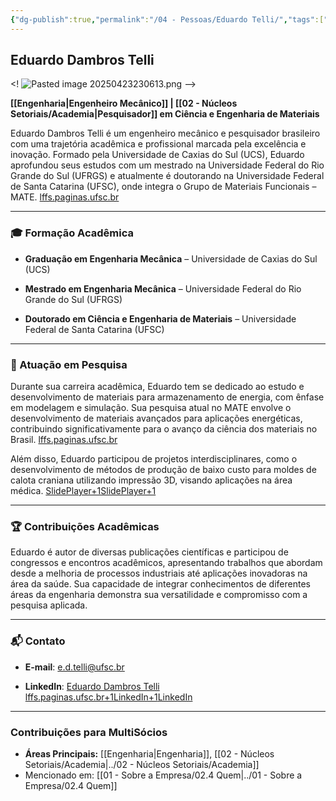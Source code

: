 ```yaml
---
{"dg-publish":true,"permalink":"/04 - Pessoas/Eduardo Telli/","tags":["person","profile","engenharia","pesquisa","academia","materiais","energia"],"noteIcon":""}
---
```



## Eduardo Dambros Telli

<! ![Pasted image 20250423230613.png](/img/user/Pasted%20image%2020250423230613.png) -->

**[[Engenharia\|Engenheiro Mecânico]] | [[02 - Núcleos Setoriais/Academia\|Pesquisador]] em Ciência e Engenharia de Materiais**

Eduardo Dambros Telli é um engenheiro mecânico e pesquisador brasileiro com uma trajetória acadêmica e profissional marcada pela excelência e inovação. Formado pela Universidade de Caxias do Sul (UCS), Eduardo aprofundou seus estudos com um mestrado na Universidade Federal do Rio Grande do Sul (UFRGS) e atualmente é doutorando na Universidade Federal de Santa Catarina (UFSC), onde integra o Grupo de Materiais Funcionais – MATE. ​[lffs.paginas.ufsc.br](https://lffs.paginas.ufsc.br/bolsistas/?utm_source=chatgpt.com)

---

### 🎓 Formação Acadêmica

- **Graduação em Engenharia Mecânica** – Universidade de Caxias do Sul (UCS)
    
- **Mestrado em Engenharia Mecânica** – Universidade Federal do Rio Grande do Sul (UFRGS)
    
- **Doutorado em Ciência e Engenharia de Materiais** – Universidade Federal de Santa Catarina (UFSC)​
    

---

### 🔬 Atuação em Pesquisa

Durante sua carreira acadêmica, Eduardo tem se dedicado ao estudo e desenvolvimento de materiais para armazenamento de energia, com ênfase em modelagem e simulação. Sua pesquisa atual no MATE envolve o desenvolvimento de materiais avançados para aplicações energéticas, contribuindo significativamente para o avanço da ciência dos materiais no Brasil. ​[lffs.paginas.ufsc.br](https://lffs.paginas.ufsc.br/bolsistas/?utm_source=chatgpt.com)

Além disso, Eduardo participou de projetos interdisciplinares, como o desenvolvimento de métodos de produção de baixo custo para moldes de calota craniana utilizando impressão 3D, visando aplicações na área médica. ​[SlidePlayer+1SlidePlayer+1](https://slideplayer.com.br/slide/14854138/?utm_source=chatgpt.com)

---

### 🏆 Contribuições Acadêmicas

Eduardo é autor de diversas publicações científicas e participou de congressos e encontros acadêmicos, apresentando trabalhos que abordam desde a melhoria de processos industriais até aplicações inovadoras na área da saúde. Sua capacidade de integrar conhecimentos de diferentes áreas da engenharia demonstra sua versatilidade e compromisso com a pesquisa aplicada.​

---

### 📬 Contato

- **E-mail**: [e.d.telli@ufsc.br](mailto:e.d.telli@ufsc.br)
    
- **LinkedIn**: [Eduardo Dambros Telli](https://br.linkedin.com/in/eduardo-dambros-telli-56a72910b/pt)​[lffs.paginas.ufsc.br+1LinkedIn+1](https://lffs.paginas.ufsc.br/bolsistas/?utm_source=chatgpt.com)[LinkedIn](https://br.linkedin.com/in/eduardo-dambros-telli-56a72910b/pt?utm_source=chatgpt.com)

---

### Contribuições para MultiSócios
*   **Áreas Principais:** [[Engenharia\|Engenharia]], [[02 - Núcleos Setoriais/Academia\|../02 - Núcleos Setoriais/Academia]]
*   Mencionado em: [[01 - Sobre a Empresa/02.4 Quem\|../01 - Sobre a Empresa/02.4 Quem]]